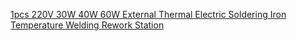 [1pcs 220V 30W 40W 60W External Thermal Electric Soldering Iron Temperature Welding Rework Station](https://www.aliexpress.us/item/2261799905924494.html)
